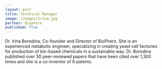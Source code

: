 ```yaml
---
layout: post
title: Technical Manager
image: /images/Irina.jpg
partner: Biophero
published: True	
---
```


Dr. Irina Borodina, Co-founder and Director of BioPhero. She is an experienced metabolic engineer, specializing in creating yeast cell factories for production of bio-based chemicals in a sustainable way. Dr.  Borodina published over 30 peer-reviewed papers that have been cited over 1,300 times and she is a co-inventor of 9 patents.

